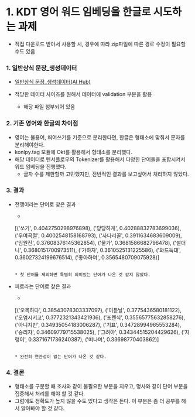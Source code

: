 # **1. KDT 영어 워드 임베딩을 한글로 시도하는 과제**
  * 직접 다운로드 받아서 사용할 시, 경우에 따라 zip파일에 따른 경로 수정이 필요할 수도 있음


### 1. 일반상식 문장_생성데이터
* [일반상식 문장_생성데이터(AI Hub)](https://www.aihub.or.kr/aihubdata/data/view.do?currMenu=115&topMenu=100&aihubDataSe=data&dataSetSn=71309)

* 적당한 데이터 사이즈를 원해서 데이터에 validation 부분을 활용
  * 해당 파일 첨부되어 있음


### 2. 기존 영어와 한글의 차이점
* 영어는 불용어, 띄어쓰기를 기준으로 분리한다면, 한글은 형태소에 맞춰서 문자를 분리해야한다.
* konlpy.tag 모듈에 Okt를 활용해서 형태소를 분리했다.
* 해당 데이터로 텐서플로우의 Tokenizer를 활용해서 다양한 단어들을 포함시켜서 워드 임베딩을 진행했다.
    * 글자 수를 제한할까 고민했지만, 전반적인 결과를 보고싶어서 처리하지 않았다.

### 3. 결과
* 전쟁이라는 단어로 찾은 결과
    * ```
    [('쏘기', 0.4042750298976898),
    ('당당하게', 0.40288832783699036),
    ('우여곡절', 0.4002548158168793),
    ('사다리꼴', 0.3911634683609009),
    ('임원진', 0.37608376145362854),
    ('물가', 0.3681586682796478),
    ('썰더니', 0.3680151700973511),
    ('가하자', 0.3610525131225586),
    ('와드득대', 0.36027324199676514),
    ('좋아하여', 0.3565480709075928)]
    ```

    * 첫 단어를 제외하면 특별히 의미있는 단어가 나온 것 같지 않았다.

* 피로라는 단어로 찾은 결과
    * ```
    [('오목하다', 0.38543078303337097),
    ('이튿날', 0.3775436580181122),
    ('오염시키고', 0.3772321343421936),
    ('포렌식', 0.35565775632858276),
    ('아니지만', 0.34935054183006287),
    ('기표', 0.34728994965553284),
    ('승리자', 0.34609779715538025),
    ('그려야', 0.34344515204429626),
    ('지렁이', 0.3371671736240387),
    ('떠나며', 0.33698770403862)]
    ```

    * 완전히 연관성이 없는 단어가 나온 것 같다.

### 4. 결론
  * 형태소를 구분할 때 조사와 같이 불필요한 부분을 지우고, 명사와 같이 단어 부분을 집중해서 처리를 해야 할 것 같다.
  * 그럼에도 정확도가 높지 않을 수도 있다고 생각은 든다. 이 부분은 좀 더 공부를 해서 알아봐야 할 것 같다.